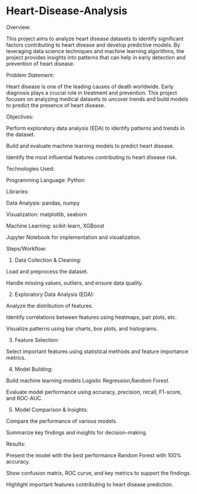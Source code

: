 # Heart-Disease-Analysis
Overview:

This project aims to analyze heart disease datasets to identify significant factors contributing to heart disease and develop predictive models. By leveraging data science techniques and machine learning algorithms, the project provides insights into patterns that can help in early detection and prevention of heart disease.

Problem Statement:

Heart disease is one of the leading causes of death worldwide. Early diagnosis plays a crucial role in treatment and prevention. This project focuses on analyzing medical datasets to uncover trends and build models to predict the presence of heart disease.

Objectives:

Perform exploratory data analysis (EDA) to identify patterns and trends in the dataset.

Build and evaluate machine learning models to predict heart disease.

Identify the most influential features contributing to heart disease risk.

Technologies Used:

Programming Language: Python

Libraries:

Data Analysis: pandas, numpy

Visualization: matplotlib, seaborn

Machine Learning: scikit-learn, XGBoost

Jupyter Notebook for implementation and visualization.



Steps/Workflow:

1. Data Collection & Cleaning:

Load and preprocess the dataset.

Handle missing values, outliers, and ensure data quality.



2. Exploratory Data Analysis (EDA):

Analyze the distribution of features.

Identify correlations between features using heatmaps, pair plots, etc.

Visualize patterns using bar charts, box plots, and histograms.

3. Feature Selection:

Select important features using statistical methods and feature importance metrics.



4. Model Building:

Build machine learning models Logistic Regression,Random Forest.

Evaluate model performance using accuracy, precision, recall, F1-score, and ROC-AUC.



5. Model Comparison & Insights:

Compare the performance of various models.

Summarize key findings and insights for decision-making.




Results:

Present the model with the best performance Random Forest with 100% accuracy.

Show confusion matrix, ROC curve, and key metrics to support the findings.

Highlight important features contributing to heart disease prediction.

